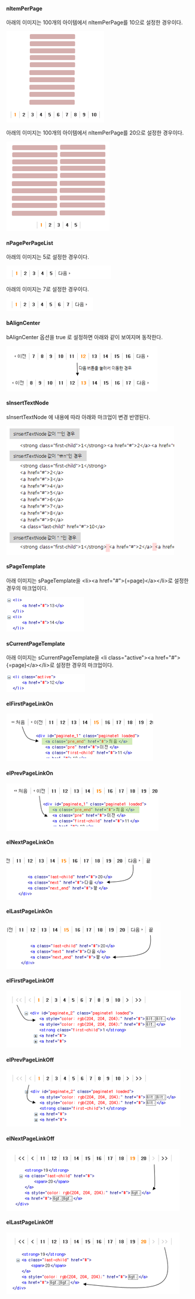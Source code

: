 #### nItemPerPage

아래의 이미지는 100개의 아이템에서 nItemPerPage를 10으로 설정한 경우이다.

![](nItemPerPage10.png "")

아래의 이미지는 100개의 아이템에서 nItemPerPage를 20으로 설정한 경우이다.

![](nItemPerPage20.png "")

#### nPagePerPageList

아래의 이미지는 5로 설정한 경우이다.

![](nPagePerPageList5.png "")

아래의 이미지는 7로 설정한 경우이다.

![](nPagePerPageList7.png "")

#### bAlignCenter

bAlignCenter 옵션을 true 로 설정하면 아래와 같이 보여지며 동작한다.

![](bAlignCenter.png "")

#### sInsertTextNode

sInsertTextNode 에 내용에 따라 아래와 마크업이 변경 반영된다.

![](sInsertTextNode.png "")

#### sPageTemplate

아래 이미지는 sPageTemplate을 &lt;li&gt;&lt;a href="#"&gt;{=page}&lt;/a&gt;&lt;/li&gt;로 설정한 경우의 마크업이다.

![](sPageTemplate.png "")

#### sCurrentPageTemplate

아래 이미지는 sCurrentPageTemplate을 &lt;li class="active"&gt;&lt;a href="#"&gt;{=page}&lt;/a&gt;&lt;/li&gt;로 설정한 경우의 마크업이다.

![](sCurrentPageTemplate.png "")

#### elFirstPageLinkOn
![](elFirstPageLinkOn.png "")

#### elPrevPageLinkOn
![](elPrevPageLinkOn.png "")

#### elNextPageLinkOn
![](elNextPageLinkOn.png "")

#### elLastPageLinkOn
![](elLastPageLinkOn.png "")

#### elFirstPageLinkOff
![](elFirstPageLinkOff.png "")

#### elPrevPageLinkOff
![](elPrevPageLinkOff.png "")

#### elNextPageLinkOff
![](elNextPageLinkOff.png "")

#### elLastPageLinkOff
![](elLastPageLinkOff.png "")
